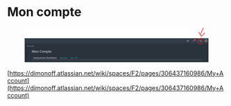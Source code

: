 # Mon compte

<figure><img src="../../.gitbook/assets/image.png" alt=""><figcaption></figcaption></figure>

[https://dimonoff.atlassian.net/wiki/spaces/F2/pages/306437160986/My+Account](https://dimonoff.atlassian.net/wiki/spaces/F2/pages/306437160986/My+Account)
